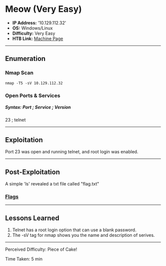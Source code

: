 # Meow (Very Easy)
- **IP Address:** '10.129.112.32'
- **OS:** Windows/Linux
- **Difficulty:** Very Easy
- **HTB Link:** [Machine Page](https://app.hackthebox.com/starting-point)

---

## Enumeration 

### Nmap Scan

```
nmap -T5 -sV 10.129.112.32
```

### Open Ports & Services
##### Syntax: Port ; Service ; Version

23 ; telnet

---

## Exploitation

Port 23 was open and running telnet, and root login was enabled.

---

## Post-Exploitation

A simple 'ls' revealed a txt file called "flag.txt"

### [Flags](https://github.com/tiankwock/htb-flags/blob/main/README.md#meow)

---

## Lessons Learned

1. Telnet has a root login option that can use a blank password.
2. The -sV tag for nmap shows you the name and description of serives. 

---

Perceived Difficulty: Piece of Cake!  
 
Time Taken: 5 min
